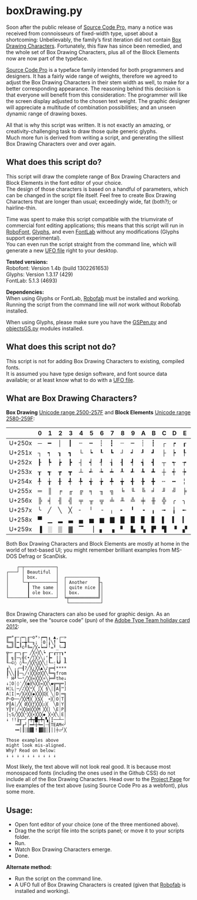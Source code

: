 # boxDrawing.py

Soon after the public release of [Source Code Pro][scp], many a notice was received from connoisseurs of fixed-width type, upset about a shortcoming: Unbelievably, the family’s first iteration did not contain [Box Drawing Characters][boxwiki]. 
Fortunately, this flaw has since been remedied, and the whole set of Box Drawing Characters, plus all of the Block Elements now are now part of the typeface.  

[Source Code Pro][scp] is a typeface family intended for both programmers and designers. It has a fairly wide range of weights, therefore we agreed to adjust the Box Drawing Characters in their stem width as well, to make for a better corresponding appearance.
The reasoning behind this decision is that everyone will benefit from this consideration: The programmer will like the screen display adjusted to the chosen text weight. 
The graphic designer will appreciate a multitude of combination possibilities; and an unseen dynamic range of drawing boxes.

All that is why this script was written. It is not exactly an amazing, or creativity-challenging task to draw those quite generic glyphs.  
Much more fun is derived from writing a script, and generating the silliest Box Drawing Characters over and over again.


## What does this script do?

This script will draw the complete range of Box Drawing Characters and Block Elements in the font editor of your choice.  
The design of those characters is based on a handful of parameters, which can be changed in the script file itself. 
Feel free to create Box Drawing Characters that are longer than usual; exceedingly wide, fat (both?); or hairline-thin.  


Time was spent to make this script compatible with the triumvirate of commercial font editing applications; this means that this script will run in [RoboFont][], [Glyphs][], and even [FontLab][] without any modifications (Glyphs support experimental).  
You can even run the script straight from the command line, which will generate a new [UFO file][ufo] right to your desktop.


__Tested versions:__  
Robofont: Version 1.4b (build 1302261653)  
Glyphs: Version 1.3.17 (429)  
FontLab: 5.1.3 (4693)  


__Dependencies:__  
When using Glyphs or FontLab, [Robofab][] must be installed and working.
Running the script from the command line will _not_ work without Robofab installed.

When using Glyphs, please make sure you have the [GSPen.py][] and [objectsGS.py][] modules installed.


## What does this script not do?

This script is not for adding Box Drawing Characters to existing, compiled fonts.  
It is assumed you have type design software, and font source data available; or at least know what to do with a [UFO file][ufo].


## What are Box Drawing Characters?

__Box Drawing__ [Unicode range 2500-257F][box] and __Block Elements__ [Unicode range 2580-259F][block]:

|         |  0  |  1  |  2  |  3  |  4  |  5  |  6  |  7  |  8  |  9  |  A  |  B  |  C  |  D  |  E  |  F  |
| ------- | --- | --- | --- | --- | --- | --- | --- | --- | --- | --- | --- | --- | --- | --- | --- | --- |
| U+250x  |  ─  |  ━  |  │  |  ┃  |  ┄  |  ┅  |  ┆  |  ┇  |  ┈  |  ┉  |  ┊  |  ┋  |  ┌  |  ┍  |  ┎  |  ┏  |
| U+251x  |  ┐  |  ┑  |  ┒  |  ┓  |  └  |  ┕  |  ┖  |  ┗  |  ┘  |  ┙  |  ┚  |  ┛  |  ├  |  ┝  |  ┞  |  ┟  |
| U+252x  |  ┠  |  ┡  |  ┢  |  ┣  |  ┤  |  ┥  |  ┦  |  ┧  |  ┨  |  ┩  |  ┪  |  ┫  |  ┬  |  ┭  |  ┮  |  ┯  |
| U+253x  |  ┰  |  ┱  |  ┲  |  ┳  |  ┴  |  ┵  |  ┶  |  ┷  |  ┸  |  ┹  |  ┺  |  ┻  |  ┼  |  ┽  |  ┾  |  ┿  |
| U+254x  |  ╀  |  ╁  |  ╂  |  ╃  |  ╄  |  ╅  |  ╆  |  ╇  |  ╈  |  ╉  |  ╊  |  ╋  |  ╌  |  ╍  |  ╎  |  ╏  |
| U+255x  |  ═  |  ║  |  ╒  |  ╓  |  ╔  |  ╕  |  ╖  |  ╗  |  ╘  |  ╙  |  ╚  |  ╛  |  ╜  |  ╝  |  ╞  |  ╟  |
| U+256x  |  ╠  |  ╡  |  ╢  |  ╣  |  ╤  |  ╥  |  ╦  |  ╧  |  ╨  |  ╩  |  ╪  |  ╫  |  ╬  |  ╭  |  ╮  |  ╯  |
| U+257x  |  ╰  |  ╱  |  ╲  |  ╳  |  ╴  |  ╵  |  ╶  |  ╷  |  ╸  |  ╹  |  ╺  |  ╻  |  ╼  |  ╽  |  ╾  |  ╿  |
| U+258x  |  ▀  |  ▁  |  ▂  |  ▃  |  ▄  |  ▅  |  ▆  |  ▇  |  █  |  ▉  |  ▊  |  ▋  |  ▌  |  ▍  |  ▎  |  ▏  |
| U+259x  |  ▐  |  ░  |  ▒  |  ▓  |  ▔  |  ▕  |  ▖  |  ▗  |  ▘  |  ▙  |  ▚  |  ▛  |  ▜  |  ▝  |  ▞  |  ▟  |


Both Box Drawing Characters and Block Elements are mostly at home in the world of text-based UI; you might remember brilliant examples from MS-DOS Defrag or ScanDisk.

	    ┌─┬────────────┐
	┌───┘ │ Beautiful  │  
	│     │ box.       │  ┌────────────╖
	│     ╰─┰──────────┤  │ Another    ╟┐
	│       ┃ The same │  │ quite nice ║│
	│       ┃ ole box. │  │ box.       ║│
	└───────┸──────────┘  ╘╤═══════════╝│
	                       └────────────┘       

Box Drawing Characters can also be used for graphic design.
As an example, see the “source code” (pun) of the [Adobe Type Team holiday card 2012][xmas]:

	╔═*╓─╭╍╮╓─o*›┍━┑╻ ▲,┌─»
	╚═╗║╍╽┅╈╙─╖¡ ┆0┆╽╲╿ ┕━┓
	╚═╜╙━╹©╹╚═╱╳∙┕═┙╵=╹_└─┛
	╦┉╴╓─╮╓─ ╱╳¤╳╲┕ ┎─┎┬┬┒•
	║ ╗║─╮╬(•╱∑╳ɔ╲¡ʻ┣╸ || ┒
	╙─©◊ ◊╙─╱╳╳⅓╳╳╲┆┖─:┗┛ ┸
	┎╲ ╷╭─┨?╱╳¿╳╳▲╲♪╔═╡****
	┃╲╲┃┃─╮╱↑╳╳╳ợ╳╳╲╚═╗from
	╵ H┚╰─ᵒ╱╳╳∞╳╳╳¤╲╞═╝the↓
	↓╎O┊◊ˈ╱╳◉╳%╳╳=╳╳╲◆╦═╦═]
	H╎L┊─╱♪╳╳ʷ╳ ∫╳ §╲┊║A║™]
	A╎I┊╍╱╳∂╳╳◆╳╳╳Ω╳ ╲┊D┊═╗
	P─D──╱╳╳¶╳ ╳$╳  ¤╳┊O┊T║
	P║A┊╱╳ Ø╳╳ƒ╳╳╳☑╳  ╲B┊Y║
	Y║Y┊╱¤╳╳œ╳╳╳Ṃ ╳╳| ╲E┊P║
	│┐S╱╳╳╳ˣ╳╳×╳╳╳◆ ╳¤╳╲┊E│
	↓ !!┟╥─╯┍╇┯█┯╇┑▚│┇──┴─┊
	   ╶═╝┎┘│━┵┼┶━│┈╢TEAM<╯
	   ╺━│┃░▒▓▌!▐▓▒░┃││┼☑┘╳

	Those examples above 
	might look mis-aligned.
	Why? Read on below: 
	↓ ↓ ↓ ↓ ↓ ↓ ↓ ↓ ↓ ↓ 

Most likely, the text above will not look real good. It is because most monospaced fonts (including the ones used in the Github CSS) do not include all of the Box Drawing Characters. Head over to the [Project Page][] for live examples of the text above (using Source Code Pro as a webfont), plus some more.

<!-- This is how the above text should look like if your browser is using a font with proper box drawing support (e.g. [Source Code Pro][scp]):  
![boxes](img/boxes.png)  
![tree](img/tree.png)
 -->


## Usage:
- Open font editor of your choice (one of the three mentioned above).
- Drag the the script file into the scripts panel; or move it to your scripts folder.
- Run.
- Watch Box Drawing Characters emerge.
- Done.

__Alternate method:__

- Run the script on the command line.
- A UFO full of Box Drawing Characters is created (given that [Robofab][] is installed and working).




[box]: http://www.unicode.org/charts/PDF/U2500.pdf
[block]: http://www.unicode.org/charts/PDF/U2580.pdf
[xmas]: http://blogs.adobe.com/typblography/files/2012/12/happy-holidays-2012.pdf
[boxwiki]: http://en.wikipedia.org/wiki/Box_drawing_characters
[scp]: https://github.com/adobe/source-code-pro
[robofont]: http://doc.robofont.com/
[glyphs]: http://glyphsapp.com/
[fontlab]: http://www.fontlab.com/font-editor/fontlab-studio/
[robofab]: http://robofab.org/
[ufo]: http://unifiedfontobject.org/
[Project Page]: http://adobe-type-tools.github.io/box-drawing/
[objectsGS.py]: https://github.com/schriftgestalt/Glyphs-Scripts/blob/master/objectsGS.py
[GSpen.py]: https://github.com/schriftgestalt/Glyphs-Scripts/blob/master/GSPen.py
